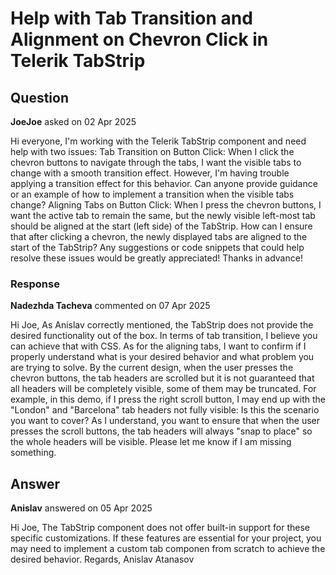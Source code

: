# Help with Tab Transition and Alignment on Chevron Click in Telerik TabStrip

## Question

**JoeJoe** asked on 02 Apr 2025

Hi everyone, I'm working with the Telerik TabStrip component and need help with two issues: Tab Transition on Button Click: When I click the chevron buttons to navigate through the tabs, I want the visible tabs to change with a smooth transition effect. However, I'm having trouble applying a transition effect for this behavior. Can anyone provide guidance or an example of how to implement a transition when the visible tabs change? Aligning Tabs on Button Click: When I press the chevron buttons, I want the active tab to remain the same, but the newly visible left-most tab should be aligned at the start (left side) of the TabStrip. How can I ensure that after clicking a chevron, the newly displayed tabs are aligned to the start of the TabStrip? Any suggestions or code snippets that could help resolve these issues would be greatly appreciated! Thanks in advance!

### Response

**Nadezhda Tacheva** commented on 07 Apr 2025

Hi Joe, As Anislav correctly mentioned, the TabStrip does not provide the desired functionality out of the box. In terms of tab transition, I believe you can achieve that with CSS. As for the aligning tabs, I want to confirm if I properly understand what is your desired behavior and what problem you are trying to solve. By the current design, when the user presses the chevron buttons, the tab headers are scrolled but it is not guaranteed that all headers will be completely visible, some of them may be truncated. For example, in this demo, if I press the right scroll button, I may end up with the "London" and "Barcelona" tab headers not fully visible: Is this the scenario you want to cover? As I understand, you want to ensure that when the user presses the scroll buttons, the tab headers will always "snap to place" so the whole headers will be visible. Please let me know if I am missing something.

## Answer

**Anislav** answered on 05 Apr 2025

Hi Joe, The TabStrip component does not offer built-in support for these specific customizations. If these features are essential for your project, you may need to implement a custom tab componen from scratch to achieve the desired behavior. Regards, Anislav Atanasov
